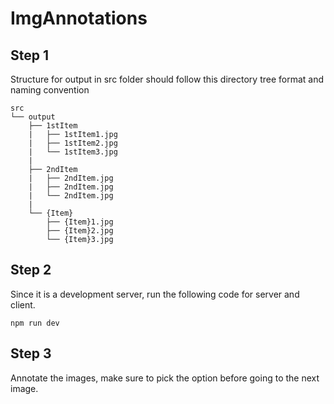 # ImgAnnotations

## Step 1

Structure for output in src folder should follow this directory tree format and naming convention

```
src
└── output
    ├── 1stItem
    |   ├── 1stItem1.jpg
    |   ├── 1stItem2.jpg
    |   └── 1stItem3.jpg
    |
    ├── 2ndItem
    |   ├── 2ndItem.jpg
    |   ├── 2ndItem.jpg
    |   └── 2ndItem.jpg
    |
    └── {Item}
        ├── {Item}1.jpg
        ├── {Item}2.jpg
        └── {Item}3.jpg
```

## Step 2

Since it is a development server, run the following code for server and client.

```
npm run dev
```

## Step 3

Annotate the images, make sure to pick the option before going to the next image.

